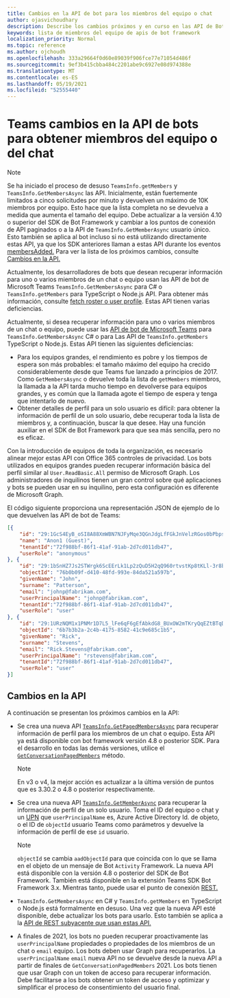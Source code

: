 ```yaml
---
title: Cambios en la API de bot para los miembros del equipo o chat
author: ojasvichoudhary
description: Describe los cambios próximos y en curso en las API de Bot utilizadas para recuperar miembros de equipos y chats
keywords: lista de miembros del equipo de apis de bot framework
localization_priority: Normal
ms.topic: reference
ms.author: ojchoudh
ms.openlocfilehash: 333a29664f0d60e89039f906fce77e71054d486f
ms.sourcegitcommit: 9ef3b415cbba484c2201abe9c6927e08d974388e
ms.translationtype: MT
ms.contentlocale: es-ES
ms.lasthandoff: 05/19/2021
ms.locfileid: "52555440"
---
```

# <a name="teams-bot-api-changes-to-fetch-team-or-chat-members"></a>Teams cambios en la API de bots para obtener miembros del equipo o del chat

>[!NOTE]
> Se ha iniciado el proceso de desuso `TeamsInfo.getMembers` y `TeamsInfo.GetMembersAsync` las API. Inicialmente, están fuertemente limitados a cinco solicitudes por minuto y devuelven un máximo de 10K miembros por equipo. Esto hace que la lista completa no se devuelva a medida que aumenta el tamaño del equipo.
> Debe actualizar a la versión 4.10 o superior del SDK de Bot Framework y cambiar a los puntos de conexión de API paginados o a la API de `TeamsInfo.GetMemberAsync` usuario único. Esto también se aplica al bot incluso si no está utilizando directamente estas API, ya que los SDK anteriores llaman a estas API durante los eventos [membersAdded.](../bots/how-to/conversations/subscribe-to-conversation-events.md#team-members-added) Para ver la lista de los próximos cambios, consulte [Cambios en la API.](team-chat-member-api-changes.md#api-changes) 

Actualmente, los desarrolladores de bots que desean recuperar información para uno o varios miembros de un chat o equipo usan las API de bot de Microsoft Teams `TeamsInfo.GetMembersAsync` para C# o `TeamsInfo.getMembers` para TypeScript o Node.js API. Para obtener más información, consulte [fetch roster o user profile](../bots/how-to/get-teams-context.md#fetch-the-roster-or-user-profile). Estas API tienen varias deficiencias.

Actualmente, si desea recuperar información para uno o varios miembros de un chat o equipo, puede usar las [API de bot de Microsoft Teams](/microsoftteams/platform/bots/how-to/get-teams-context?tabs=dotnet#fetch-the-roster-or-user-profile) para `TeamsInfo.GetMembersAsync` C# o para Las API de `TeamsInfo.getMembers` TypeScript o Node.js. Estas API tienen las siguientes deficiencias:

* Para los equipos grandes, el rendimiento es pobre y los tiempos de espera son más probables: el tamaño máximo del equipo ha crecido considerablemente desde que Teams fue lanzado a principios de 2017. Como `GetMembersAsync` o devuelve toda la lista de `getMembers` miembros, la llamada a la API tarda mucho tiempo en devolverse para equipos grandes, y es común que la llamada agote el tiempo de espera y tenga que intentarlo de nuevo.
* Obtener detalles de perfil para un solo usuario es difícil: para obtener la información de perfil de un solo usuario, debe recuperar toda la lista de miembros y, a continuación, buscar la que desee. Hay una función auxiliar en el SDK de Bot Framework para que sea más sencilla, pero no es eficaz.

Con la introducción de equipos de toda la organización, es necesario alinear mejor estas API con Office 365 controles de privacidad. Los bots utilizados en equipos grandes pueden recuperar información básica del perfil similar al `User.ReadBasic.All` permiso de Microsoft Graph. Los administradores de inquilinos tienen un gran control sobre qué aplicaciones y bots se pueden usar en su inquilino, pero esta configuración es diferente de Microsoft Graph.

El código siguiente proporciona una representación JSON de ejemplo de lo que devuelven las API de bot de Teams:

```json
[{
    "id": "29:1GcS4EyB_oSI8A88XmWBN7NJFyMqe3QGnJdgLfFGkJnVelzRGos0bPbpsfJjcbAD22bmKc4GMbrY2g4JDrrA8vM06X1-cHHle4zOE6U4ttcc",
    "name": "Anon1 (Guest)",
    "tenantId":"72f988bf-86f1-41af-91ab-2d7cd011db47",
    "userRole": "anonymous"
}, {
    "id": "29:1bSnHZ7Js2STWrgk6ScEErLk1Lp2zQuD5H2qQ960rtvstKp8tKLl-3r8b6DoW0QxZimuTxk_kupZ1DBMpvIQQUAZL-PNj0EORDvRZXy8kvWk",
    "objectId": "76b0b09f-d410-48fd-993e-84da521a597b",
    "givenName": "John",
    "surname": "Patterson",
    "email": "johnp@fabrikam.com",
    "userPrincipalName": "johnp@fabrikam.com",
    "tenantId":"72f988bf-86f1-41af-91ab-2d7cd011db47",
    "userRole": "user"
}, {
    "id": "29:1URzNQM1x1PNMr1D7L5_lFe6qF6gEfAbkdG8_BUxOW2mTKryQqEZtBTqDt10-MghkzjYDuUj4KG6nvg5lFAyjOLiGJ4jzhb99WrnI7XKriCs",
    "objectId": "6b7b3b2a-2c4b-4175-8582-41c9e685c1b5",
    "givenName": "Rick",
    "surname": "Stevens",
    "email": "Rick.Stevens@fabrikam.com",
    "userPrincipalName": "rstevens@fabrikam.com",
    "tenantId":"72f988bf-86f1-41af-91ab-2d7cd011db47",
    "userRole": "user"
}]
```

## <a name="api-changes"></a>Cambios en la API

A continuación se presentan los próximos cambios en la API:

* Se crea una nueva API [`TeamsInfo.GetPagedMembersAsync`](/microsoftteams/platform/bots/how-to/get-teams-context?tabs=dotnet#fetch-the-roster-or-user-profile) para recuperar información de perfil para los miembros de un chat o equipo. Esta API ya está disponible con bot framework versión 4.8 o posterior SDK. Para el desarrollo en todas las demás versiones, utilice el [`GetConversationPagedMembers`](/dotnet/api/microsoft.bot.connector.conversationsextensions.getconversationpagedmembersasync?view=botbuilder-dotnet-stable&preserve-view=true) método.

    > [!NOTE]
    > En v3 o v4, la mejor acción es actualizar a la última versión de puntos que es 3.30.2 o 4.8 o posterior respectivamente.

* Se crea una nueva API [`TeamsInfo.GetMemberAsync`](/microsoftteams/platform/bots/how-to/get-teams-context?tabs=dotnet#get-single-member-details) para recuperar la información de perfil de un solo usuario. Toma el ID del equipo o chat y un [UPN](/windows/win32/ad/naming-properties#userprincipalname) que `userPrincipalName` es, Azure Active Directory Id. de objeto, o el ID de `objectId` usuario Teams como parámetros y devuelve la información de perfil de ese `id` usuario.

    > [!NOTE]
    > `objectId` se cambia `aadObjectId` para que coincida con lo que se llama en el objeto de un mensaje de Bot `Activity` Framework. La nueva API está disponible con la versión 4.8 o posterior del SDK de Bot Framework. También está disponible en la extensión Teams SDK Bot Framework 3.x. Mientras tanto, puede usar el punto de conexión [REST.](/microsoftteams/platform/bots/how-to/get-teams-context?tabs=json#get-single-member-details)

* `TeamsInfo.GetMembersAsync` en C# y `TeamsInfo.getMembers` en TypeScript o Node.js está formalmente en desuso. Una vez que la nueva API esté disponible, debe actualizar los bots para usarlo. Esto también se aplica a la [API de REST subyacente que usan estas API.](/microsoftteams/platform/bots/how-to/get-teams-context?tabs=json#tabpanel_CeZOj-G++Q_json)
* A finales de 2021, los bots no pueden recuperar proactivamente las `userPrincipalName` propiedades o propiedades de los miembros de un chat o `email` equipo. Los bots deben usar Graph para recuperarlos. La `userPrincipalName` `email` nueva API no se devuelve desde la nueva API a partir de finales de `GetConversationPagedMembers` 2021. Los bots tienen que usar Graph con un token de acceso para recuperar información. Debe facilitarse a los bots obtener un token de acceso y optimizar y simplificar el proceso de consentimiento del usuario final.
